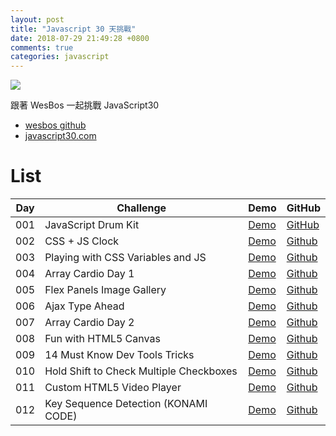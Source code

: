 ```yaml
---
layout: post
title: "Javascript 30 天挑戰"
date: 2018-07-29 21:49:28 +0800
comments: true
categories: javascript
---
```


![](https://mgleon08.github.io/JavaScript30/thumbnail.png)

<!-- more -->

跟著 WesBos 一起挑戰 JavaScript30

* [wesbos github](https://github.com/wesbos/JavaScript30)
* [javascript30.com](https://javascript30.com/)

# List

| Day | Challenge | Demo | GitHub |
|-----|-----------|------|--------|
| 001 | JavaScript Drum Kit | [Demo](https://mgleon08.github.io/JavaScript30/001.JavaScript-Drum-Kit/index.html) | [GitHub](https://github.com/mgleon08/JavaScript30/tree/master/001.JavaScript-Drum-Kit) 
| 002 | CSS + JS Clock | [Demo](https://mgleon08.github.io/JavaScript30/002.CSS+JS-Clock/index.html) | [Github](https://github.com/mgleon08/JavaScript30/tree/master/002.CSS%2BJS-Clock) |
| 003 | Playing with CSS Variables and JS | [Demo](https://mgleon08.github.io/JavaScript30/003.Playing-with-CSS-Variables-and-JS/index.html) | [Github](https://github.com/mgleon08/JavaScript30/tree/master/003.Playing-with-CSS-Variables-and-JS) |
| 004 | Array Cardio Day 1 | [Demo](https://mgleon08.github.io/JavaScript30/004.Array-Cardio-Day-1/index.html) | [Github](https://github.com/mgleon08/JavaScript30/tree/master/004.Array-Cardio-Day-1) |
| 005 | Flex Panels Image Gallery | [Demo](https://mgleon08.github.io/JavaScript30/005.Flex-Panels-Image-Gallery/index.html) | [Github](https://github.com/mgleon08/JavaScript30/tree/master/005.Flex-Panels-Image-Gallery) |
| 006 | Ajax Type Ahead | [Demo](https://mgleon08.github.io/JavaScript30/006.Ajax-Type-Ahead/index.html) | [Github](https://github.com/mgleon08/JavaScript30/tree/master/006.Ajax-Type-Ahead) |
| 007 | Array Cardio Day 2 | [Demo](https://mgleon08.github.io/JavaScript30/007.Array-Cardio-Day-2/index.html) | [Github](https://github.com/mgleon08/JavaScript30/tree/master/007.Array-Cardio-Day-2) 
| 008 | Fun with HTML5 Canvas | [Demo](https://mgleon08.github.io/JavaScript30/008.Fun-with-HTML5-Canvas/index.html) | [Github](https://github.com/mgleon08/JavaScript30/tree/master/008.Fun-with-HTML5-Canvas) |
| 009 | 14 Must Know Dev Tools Tricks | [Demo](https://mgleon08.github.io/JavaScript30/009.14-Must-Know-Dev-Tools-Tricks/index.html) | [Github](https://github.com/mgleon08/JavaScript30/tree/master/009.14-Must-Know-Dev-Tools-Tricks) |
| 010 | Hold Shift to Check Multiple Checkboxes | [Demo](https://mgleon08.github.io/JavaScript30/010.Hold-Shift-to-Check-Multiple-Checkboxes/index.html) | [Github](https://github.com/mgleon08/JavaScript30/tree/master/010.Hold-Shift-to-Check-Multiple-Checkboxes) |
| 011 | Custom HTML5 Video Player | [Demo](https://mgleon08.github.io/JavaScript30/011.Custom-HTML5-Video-Player/index.html) | [Github](https://github.com/mgleon08/JavaScript30/tree/master/011.Custom-HTML5-Video-Player) |
| 012 | Key Sequence Detection (KONAMI CODE) | [Demo](https://mgleon08.github.io/JavaScript30/012.Key-Sequence-Detection(KONAMI-CODE)/index.html) | [Github](https://github.com/mgleon08/JavaScript30/tree/master/012.Key-Sequence-Detection(KONAMI-CODE)) |
